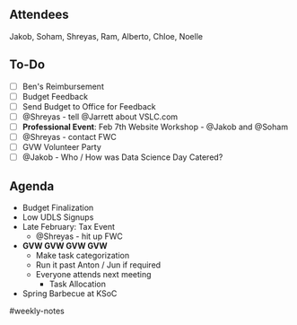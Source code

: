 ## Attendees
Jakob, Soham, Shreyas, Ram, Alberto, Chloe, Noelle

## To-Do
- [ ] Ben's Reimbursement
- [ ] Budget Feedback
- [ ] Send Budget to Office for Feedback
- [ ] @Shreyas - tell @Jarrett about VSLC.com
- [ ] **Professional Event**: Feb 7th Website Workshop - @Jakob and @Soham
- [ ] @Shreyas - contact FWC
- [ ] GVW Volunteer Party
- [ ] @Jakob - Who / How was Data Science Day Catered?

## Agenda
- Budget Finalization
- Low UDLS Signups
- Late February: Tax Event
	- @Shreyas - hit up FWC
- **GVW GVW GVW GVW**
	- Make task categorization
	- Run it past Anton / Jun if required
	- Everyone attends next meeting
		- Task Allocation
- Spring Barbecue at KSoC

#weekly-notes